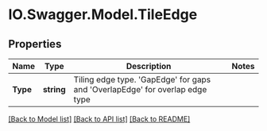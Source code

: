 # IO.Swagger.Model.TileEdge
## Properties

Name | Type | Description | Notes
------------ | ------------- | ------------- | -------------
**Type** | **string** | Tiling edge type.  &#x27;GapEdge&#x27; for gaps and &#x27;OverlapEdge&#x27; for overlap edge type | 

[[Back to Model list]](../README.md#documentation-for-models) [[Back to API list]](../README.md#documentation-for-api-endpoints) [[Back to README]](../README.md)

